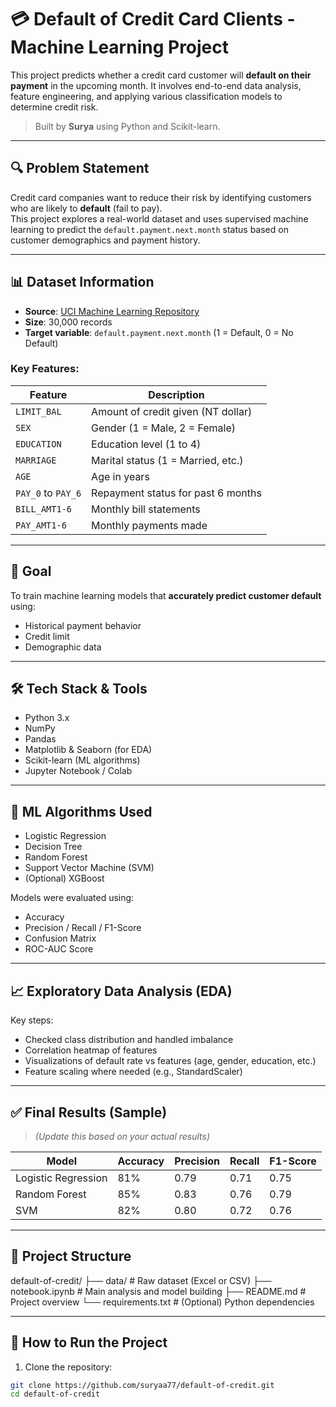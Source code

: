 # 💳 Default of Credit Card Clients - Machine Learning Project

This project predicts whether a credit card customer will **default on their payment** in the upcoming month. It involves end-to-end data analysis, feature engineering, and applying various classification models to determine credit risk.

> Built by **Surya** using Python and Scikit-learn.

---

## 🔍 Problem Statement

Credit card companies want to reduce their risk by identifying customers who are likely to **default** (fail to pay).  
This project explores a real-world dataset and uses supervised machine learning to predict the `default.payment.next.month` status based on customer demographics and payment history.

---

## 📊 Dataset Information

- **Source**: [UCI Machine Learning Repository](https://archive.ics.uci.edu/ml/datasets/default+of+credit+card+clients)
- **Size**: 30,000 records
- **Target variable**: `default.payment.next.month` (1 = Default, 0 = No Default)

### Key Features:
| Feature            | Description                          |
|--------------------|--------------------------------------|
| `LIMIT_BAL`        | Amount of credit given (NT dollar)   |
| `SEX`              | Gender (1 = Male, 2 = Female)         |
| `EDUCATION`        | Education level (1 to 4)             |
| `MARRIAGE`         | Marital status (1 = Married, etc.)   |
| `AGE`              | Age in years                         |
| `PAY_0` to `PAY_6` | Repayment status for past 6 months   |
| `BILL_AMT1-6`      | Monthly bill statements              |
| `PAY_AMT1-6`       | Monthly payments made                |

---

## 🧠 Goal

To train machine learning models that **accurately predict customer default** using:
- Historical payment behavior
- Credit limit
- Demographic data

---

## 🛠️ Tech Stack & Tools

- Python 3.x
- NumPy
- Pandas
- Matplotlib & Seaborn (for EDA)
- Scikit-learn (ML algorithms)
- Jupyter Notebook / Colab

---

## 🧪 ML Algorithms Used

- Logistic Regression
- Decision Tree
- Random Forest
- Support Vector Machine (SVM)
- (Optional) XGBoost

Models were evaluated using:
- Accuracy
- Precision / Recall / F1-Score
- Confusion Matrix
- ROC-AUC Score

---

## 📈 Exploratory Data Analysis (EDA)

Key steps:
- Checked class distribution and handled imbalance
- Correlation heatmap of features
- Visualizations of default rate vs features (age, gender, education, etc.)
- Feature scaling where needed (e.g., StandardScaler)

---

## ✅ Final Results (Sample)

> *(Update this based on your actual results)*

| Model              | Accuracy | Precision | Recall | F1-Score |
|--------------------|----------|-----------|--------|----------|
| Logistic Regression| 81%      | 0.79      | 0.71   | 0.75     |
| Random Forest      | 85%      | 0.83      | 0.76   | 0.79     |
| SVM                | 82%      | 0.80      | 0.72   | 0.76     |

---

## 📁 Project Structure

default-of-credit/
├── data/ # Raw dataset (Excel or CSV)
├── notebook.ipynb # Main analysis and model building
├── README.md # Project overview
└── requirements.txt # (Optional) Python dependencies

---

## 📌 How to Run the Project

1. Clone the repository:
```bash
git clone https://github.com/suryaa77/default-of-credit.git
cd default-of-credit

